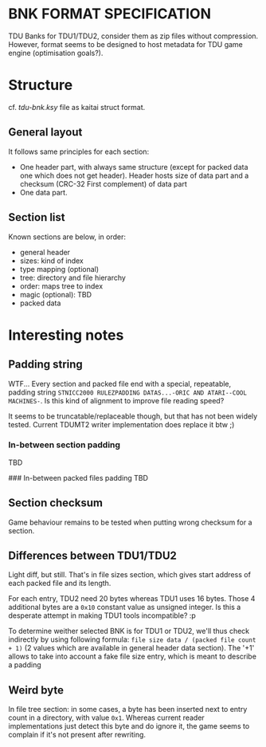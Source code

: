 BNK FORMAT SPECIFICATION
========================

TDU Banks for TDU1/TDU2, consider them as zip files without compression. However, format seems to be designed to host metadata for TDU game engine (optimisation goals?).

# Structure

cf. *tdu-bnk.ksy* file as kaitai struct format.

## General layout

It follows same principles for each section:

- One header part, with always same structure (except for packed data one which does not get header). Header hosts size of data part and a checksum (CRC-32 First complement) of data part
- One data part.

## Section list

Known sections are below, in order:

- general header
- sizes: kind of index
- type mapping (optional)
- tree: directory and file hierarchy
- order: maps tree to index
- magic (optional): TBD
- packed data




# Interesting notes

## Padding string

WTF... Every section and packed file end with a special, repeatable, padding string `STNICC2000 RULEZPADDING DATAS...-ORIC AND ATARI--COOL  MACHINES-`. Is this kind of alignment to improve file reading speed?

It seems to be truncatable/replaceable though, but that has not been widely tested. Current TDUMT2 writer implementation does replace it btw ;)

### In-between section padding
TBD

### In-between packed files padding
TBD


## Section checksum

Game behaviour remains to be tested when putting wrong checksum for a section.

## Differences between TDU1/TDU2

Light diff, but still. That's in file sizes section, which gives start address of each packed file and its length.

For each entry, TDU2 need 20 bytes whereas TDU1 uses 16 bytes. Those 4 additional bytes are a `0x10` constant value  as unsigned integer. Is this a desperate attempt in making TDU1 tools incompatible? :p

To determine weither selected BNK is for TDU1 or TDU2, we'll thus check indirectly by using following formula: `file size data / (packed file count + 1)` (2 values which are available in general header data section). The '+1' allows to take into account a fake file size entry, which is meant to describe a padding

## Weird byte

In file tree section: in some cases, a byte has been inserted next to entry count in a directory, with value `0x1`. Whereas current reader implementations just detect this byte and do ignore it, the game seems to complain if it's not present after rewriting.
